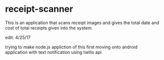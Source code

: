 # receipt-scanner


This is an application that scans receipt images and gives the total date and cost of total receipts given into the system.

edit: 4/25/17

trying to make node.js appliction of this first moving onto android application with text notification using twilio api
